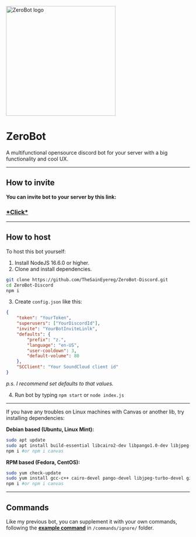 
<!--![Zerobot](https://olejka.ru/s/22136.png)-->
<img src="https://olejka.ru/s/f9223718.png" alt="ZeroBot logo" height="300">

# ZeroBot

A multifunctional opensource discord bot for your server with a big functionality and cool UX.

---
## How to invite
**You can invite bot to your server by this link:**  
### [\*Click*](https://zero.olejka.ru/bot)

---
## How to host
To host this bot yourself:
1. Install NodeJS 16.6.0 or higher.
2. Clone and install dependencies.
```sh
git clone https://github.com/TheSainEyereg/ZeroBot-Discord.git
cd ZeroBot-Discord
npm i
```
3. Create `config.json` like this: 
```json
{
	"token": "YourToken",
	"superusers": ["YourDiscordId"],
	"invite": "YourBotInviteLinlk",
	"defaults": {
		"prefix": "z.",
		"language": "en-US",
		"user-cooldown": 3,
		"default-volume": 80
	},
	"SCClient": "Your SoundCloud client id"
}
```
_p.s. I recommend set defaults to that values._

4. Run bot by typing `npm start` or `node index.js`

---
If you have any troubles on Linux machines with Canvas or another lib, try installing dependencies:

**Debian based (Ubuntu, Linux Mint):**
```sh
sudo apt update 
sudo apt install build-essential libcairo2-dev libpango1.0-dev libjpeg-dev libgif-dev librsvg2-dev -y
npm i #or npm i canvas
```
**RPM based (Fedora, CentOS):**
```sh
sudo yum check-update
sudo yum install gcc-c++ cairo-devel pango-devel libjpeg-turbo-devel giflib-devel -y
npm i #or npm i canvas
```

---
## Commands
Like my previous bot, you can supplement it with your own commands, following the **[example command](https://github.com/TheSainEyereg/ZeroBot-Discord/blob/master/commands/ignore/example.js)** in `/commands/ignore/` folder. 
